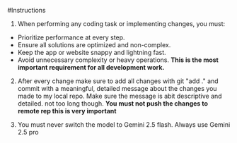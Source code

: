 
#Instructions

1. When performing any coding task or implementing changes, you must:

- Prioritize performance at every step.
- Ensure all solutions are optimized and non-complex.
- Keep the app or website snappy and lightning fast.
- Avoid unnecessary complexity or heavy operations.
**This is the most important requirement for all development work.**

2. After every change make sure to add all changes with git "add ." and commit with a meaningful, detailed message about the changes you made to my local repo. Make sure the message is abit descriptive and detailed. not too  long though.
**You must not push the changes to remote rep this is very important**

3. You must never switch the model to Gemini 2.5 flash. Always use Gemini 2.5 pro


